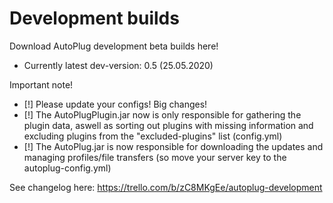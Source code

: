 # Development builds
Download AutoPlug development beta builds here!
 - Currently latest dev-version: 0.5 (25.05.2020)
 
Important note!
 - [!] Please update your configs! Big changes!
 - [!] The AutoPlugPlugin.jar now is only responsible for gathering the plugin data, aswell as sorting out plugins with missing information and excluding plugins from the "excluded-plugins" list (config.yml)
 - [!] The AutoPlug.jar is now responsible for downloading the updates and managing profiles/file transfers (so move your server key to the autoplug-config.yml)
 
See changelog here:
https://trello.com/b/zC8MKgEe/autoplug-development

